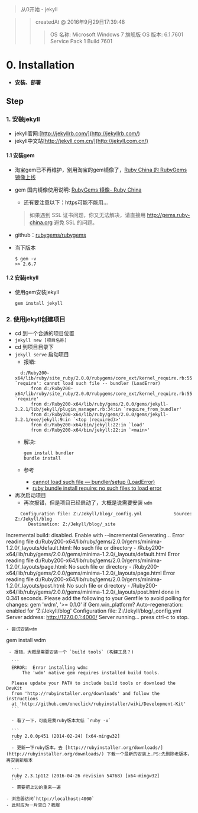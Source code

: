 
> 从0开始 - jekyll 

>> createdAt @ 2016年9月29日17:39:48
>>> OS 名称:          Microsoft Windows 7 旗舰版 
>>> OS 版本:          6.1.7601 Service Pack 1 Build 7601

# 0. Installation
- **安装、部署**


## Step

### 1. 安装jekyll 
- jekyll官网:[http://jekyllrb.com/](http://jekyllrb.com/)
- jekyll中文站[http://jekyll.com.cn/](http://jekyll.com.cn/)

#### 1.1 安装gem
- 淘宝gem已不再维护，别用淘宝的gem镜像了，[Ruby China 的 RubyGems 镜像上线](https://ruby-china.org/topics/29250)
- gem 国内镜像使用说明: [RubyGems 镜像- Ruby China](https://gems.ruby-china.org/)
  - 还有要注意以下：https可能不能用...
 
  > 如果遇到 SSL 证书问题，你又无法解决，请直接用 http://gems.ruby-china.org 避免 SSL 的问题。
  
- github：[rubygems/rubygems](https://github.com/rubygems/rubygems)
- 当下版本
  ```
  $ gem -v
  >> 2.6.7
  ```

#### 1.2 安装jekyll
- 使用gem安装jekyll  

  ```
  gem install jekyll
  ```

### 2. 使用jekyll创建项目
- cd 到一个合适的项目位置
- `jekyll new [项目名称]`
- cd 到项目目录下
- `jekyll serve` 启动项目
  - 报错:
  ```
	d:/Ruby200-x64/lib/ruby/site_ruby/2.0.0/rubygems/core_ext/kernel_require.rb:55:in `require': cannot load such file -- bundler (LoadError)
		from d:/Ruby200-x64/lib/ruby/site_ruby/2.0.0/rubygems/core_ext/kernel_require.rb:55:in `require'
		from d:/Ruby200-x64/lib/ruby/gems/2.0.0/gems/jekyll-3.2.1/lib/jekyll/plugin_manager.rb:34:in `require_from_bundler'
		from d:/Ruby200-x64/lib/ruby/gems/2.0.0/gems/jekyll-3.2.1/exe/jekyll:9:in `<top (required)>'
		from d:/Ruby200-x64/bin/jekyll:22:in `load'
		from d:/Ruby200-x64/bin/jekyll:22:in `<main>'
  ```
  - 解决:
  
  	```
	gem install bundler
	bundle install
  	```
  - 参考
   	- [cannot load such file — bundler/setup (LoadError)](http://stackoverflow.com/questions/19061774/cannot-load-such-file-bundler-setup-loaderror)
	- [ruby bundle install require: no such files to load error](http://stackoverflow.com/questions/16435433/ruby-bundle-install-require-no-such-files-to-load-error)
- 再次启动项目
  - 再次报错，但是项目已经启动了，大概是说需要安装 `wdm`
  ```
	Configuration file: Z:/Jekyll/blog/_config.yml            Source: Z:/Jekyll/blog
       Destination: Z:/Jekyll/blog/_site
 Incremental build: disabled. Enable with --incremental
      Generating... 
Error reading file d:/Ruby200-x64/lib/ruby/gems/2.0.0/gems/minima-1.2.0/_layouts/default.html: No such file or directory - /Ruby200-x64/lib/ruby/gems/2.0.0/gems/minima-1.2.0/_layouts/default.html 
Error reading file d:/Ruby200-x64/lib/ruby/gems/2.0.0/gems/minima-1.2.0/_layouts/page.html: No such file or directory - /Ruby200-x64/lib/ruby/gems/2.0.0/gems/minima-1.2.0/_layouts/page.html 
Error reading file d:/Ruby200-x64/lib/ruby/gems/2.0.0/gems/minima-1.2.0/_layouts/post.html: No such file or directory - /Ruby200-x64/lib/ruby/gems/2.0.0/gems/minima-1.2.0/_layouts/post.html 
                    done in 0.341 seconds.  Please add the following to your Gemfile to avoid polling for changes:
    gem 'wdm', '>= 0.1.0' if Gem.win_platform?
 Auto-regeneration: enabled for 'Z:/Jekyll/blog'
Configuration file: Z:/Jekyll/blog/_config.yml
    Server address: http://127.0.0.1:4000/
  Server running... press ctrl-c to stop.
  ```
  - 尝试安装wdm
  
  ``` 
  gem install wdm 
  ```
   - 报错，大概是需要安装一个 `build tools` (构建工具？)
	  
	```
	ERROR:  Error installing wdm:
		The 'wdm' native gem requires installed build tools.

	Please update your PATH to include build tools or download the DevKit
	from 'http://rubyinstaller.org/downloads' and follow the instructions
	at 'http://github.com/oneclick/rubyinstaller/wiki/Development-Kit'
	```
	
	- 看了一下，可能是我ruby版本太低 `ruby -v`
	  
	```
	ruby 2.0.0p451 (2014-02-24) [x64-mingw32]
	```
	- 更新一下ruby版本，去 [http://rubyinstaller.org/downloads/](http://rubyinstaller.org/downloads/) 下载一个最新的安装上.PS:先删除老版本，再安装新版本

	```
	ruby 2.3.1p112 (2016-04-26 revision 54768) [x64-mingw32]
	```
    - 需要把上边的重来一遍
 
- 浏览器访问`http://localhost:4000`
- 此时应为一片空白？我服